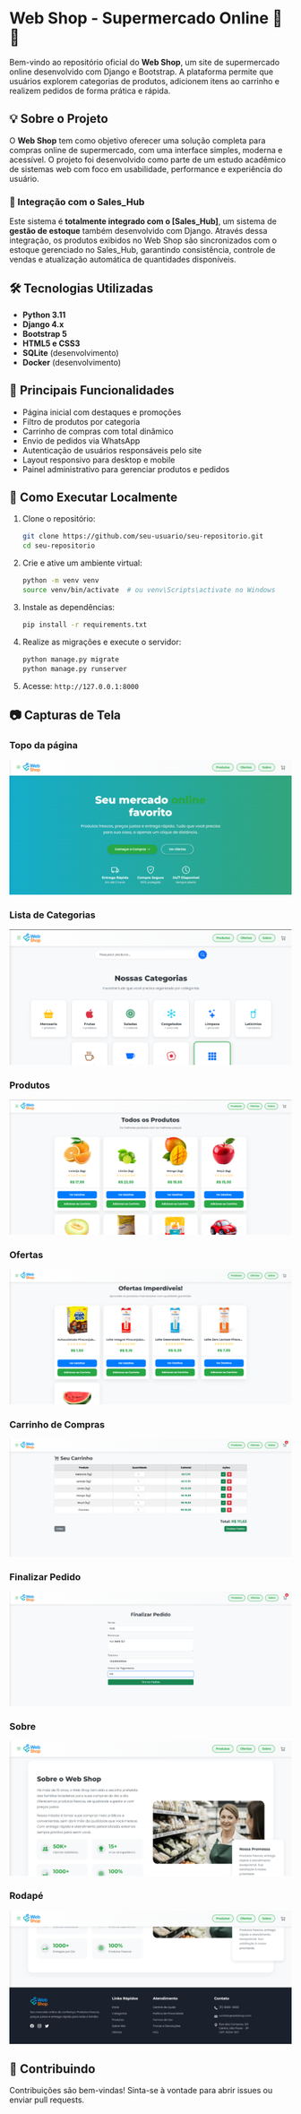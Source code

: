 # Web Shop - Supermercado Online 🛒🥦

Bem-vindo ao repositório oficial do **Web Shop**, um site de supermercado online desenvolvido com Django e Bootstrap. A plataforma permite que usuários explorem categorias de produtos, adicionem itens ao carrinho e realizem pedidos de forma prática e rápida.

## 💡 Sobre o Projeto

O **Web Shop** tem como objetivo oferecer uma solução completa para compras online de supermercado, com uma interface simples, moderna e acessível. O projeto foi desenvolvido como parte de um estudo acadêmico de sistemas web com foco em usabilidade, performance e experiência do usuário.

### 🔗 Integração com o Sales_Hub

Este sistema é **totalmente integrado com o [Sales_Hub]**, um sistema de **gestão de estoque** também desenvolvido com Django. Através dessa integração, os produtos exibidos no Web Shop são sincronizados com o estoque gerenciado no Sales_Hub, garantindo consistência, controle de vendas e atualização automática de quantidades disponíveis.

## 🛠 Tecnologias Utilizadas

- **Python 3.11**
- **Django 4.x**
- **Bootstrap 5**
- **HTML5 e CSS3**
- **SQLite** (desenvolvimento)
- **Docker** (desenvolvimento)

## 🔑 Principais Funcionalidades

- Página inicial com destaques e promoções
- Filtro de produtos por categoria
- Carrinho de compras com total dinâmico
- Envio de pedidos via WhatsApp
- Autenticação de usuários responsáveis pelo site
- Layout responsivo para desktop e mobile
- Painel administrativo para gerenciar produtos e pedidos

## 🚀 Como Executar Localmente

1. Clone o repositório:
   ```bash
   git clone https://github.com/seu-usuario/seu-repositorio.git
   cd seu-repositorio
   ```

2. Crie e ative um ambiente virtual:
   ```bash
   python -m venv venv
   source venv/bin/activate  # ou venv\Scripts\activate no Windows
   ```

3. Instale as dependências:
   ```bash
   pip install -r requirements.txt
   ```

4. Realize as migrações e execute o servidor:
   ```bash
   python manage.py migrate
   python manage.py runserver
   ```

5. Acesse: `http://127.0.0.1:8000`

## 📷 Capturas de Tela

### Topo da página
![Página Inicial](screenshot/topo.png)

### Lista de Categorias
![Lista de Produtos](screenshot/categorias.png)

### Produtos
![Rodapé](screenshot/produtos.png)

### Ofertas
![Rodapé](screenshot/ofertas.png)

### Carrinho de Compras
![Rodapé](screenshot/carrinho.png)

### Finalizar Pedido
![Rodapé](screenshot/finalizar_pedido.png)

### Sobre
![Carrinho](screenshot/sobre.png)

### Rodapé
![Rodapé](screenshot/footer.png)

## 🙋 Contribuindo

Contribuições são bem-vindas! Sinta-se à vontade para abrir issues ou enviar pull requests.

